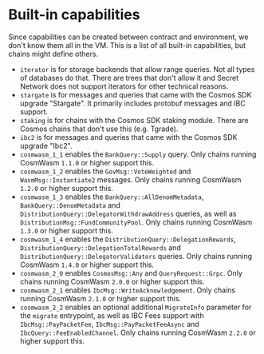 # Built-in capabilities

Since capabilities can be created between contract and environment, we don't
know them all in the VM. This is a list of all built-in capabilities, but chains
might define others.

- `iterator` is for storage backends that allow range queries. Not all types of
  databases do that. There are trees that don't allow it and Secret Network does
  not support iterators for other technical reasons.
- `stargate` is for messages and queries that came with the Cosmos SDK upgrade
  "Stargate". It primarily includes protobuf messages and IBC support.
- `staking` is for chains with the Cosmos SDK staking module. There are Cosmos
  chains that don't use this (e.g. Tgrade).
- `ibc2` is for messages and queries that came with the Cosmos SDK upgrade
  "Ibc2".
- `cosmwasm_1_1` enables the `BankQuery::Supply` query. Only chains running
  CosmWasm `1.1.0` or higher support this.
- `cosmwasm_1_2` enables the `GovMsg::VoteWeighted` and `WasmMsg::Instantiate2`
  messages. Only chains running CosmWasm `1.2.0` or higher support this.
- `cosmwasm_1_3` enables the `BankQuery::AllDenomMetadata`,
  `BankQuery::DenomMetadata` and `DistributionQuery::DelegatorWithdrawAddress`
  queries, as well as `DistributionMsg::FundCommunityPool`. Only chains running
  CosmWasm `1.3.0` or higher support this.
- `cosmwasm_1_4` enables the `DistributionQuery::DelegationRewards`,
  `DistributionQuery::DelegationTotalRewards` and
  `DistributionQuery::DelegatorValidators` queries. Only chains running CosmWasm
  `1.4.0` or higher support this.
- `cosmwasm_2_0` enables `CosmosMsg::Any` and `QueryRequest::Grpc`. Only chains
  running CosmWasm `2.0.0` or higher support this.
- `cosmwasm_2_1` enables `IbcMsg::WriteAcknowledgement`. Only chains running
  CosmWasm `2.1.0` or higher support this.
- `cosmwasm_2_2` enables an optional additional `MigrateInfo` parameter for the
  `migrate` entrypoint, as well as IBC Fees support with `IbcMsg::PayPacketFee`,
  `IbcMsg::PayPacketFeeAsync` and `IbcQuery::FeeEnabledChannel`. Only chains
  running CosmWasm `2.2.0` or higher support this.
